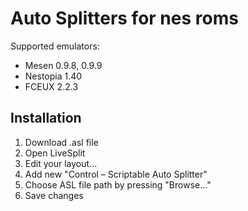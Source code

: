 # Auto Splitters for nes roms

Supported emulators:

* Mesen 0.9.8, 0.9.9
* Nestopia 1.40
* FCEUX 2.2.3

## Installation

1. Download .asl file
2. Open LiveSplit
3. Edit your layout...
4. Add new "Control – Scriptable Auto Splitter"
5. Choose ASL file path by pressing "Browse..."
6. Save changes
